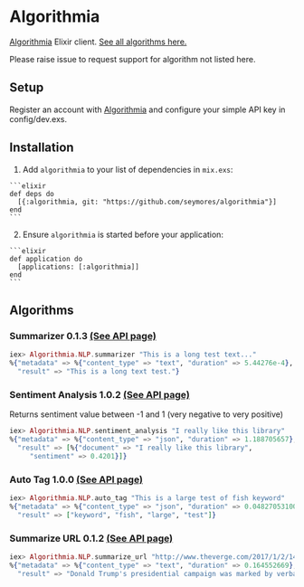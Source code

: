 # Algorithmia

[Algorithmia](http://developers.algorithmia.com) Elixir client.
[See all algorithms here.](https://algorithmia.com/algorithms)

Please raise issue to request support for algorithm not listed here.

## Setup
Register an account with [Algorithmia](http://algorithmia.com) and configure your simple API key in config/dev.exs.

## Installation

  1. Add `algorithmia` to your list of dependencies in `mix.exs`:

    ```elixir
    def deps do
      [{:algorithmia, git: "https://github.com/seymores/algorithmia"}]
    end
    ```

  2. Ensure `algorithmia` is started before your application:

    ```elixir
    def application do
      [applications: [:algorithmia]]
    end
    ```

## Algorithms

### Summarizer 0.1.3 [(See API page)](https://algorithmia.com/algorithms/nlp/Summarizer)

```elixir
iex> Algorithmia.NLP.summarizer "This is a long test text..."
%{"metadata" => %{"content_type" => "text", "duration" => 5.44276e-4},
  "result" => "This is a long text test."}
```

### Sentiment Analysis 1.0.2 [(See API page)](https://algorithmia.com/algorithms/nlp/SentimentAnalysis)

Returns sentiment value between -1 and 1 (very negative to very positive)

```elixir
iex> Algorithmia.NLP.sentiment_analysis "I really like this library"
%{"metadata" => %{"content_type" => "json", "duration" => 1.188705657},
  "result" => [%{"document" => "I really like this library",
     "sentiment" => 0.4201}]}
```

### Auto Tag 1.0.0 [(See API page)](https://algorithmia.com/algorithms/nlp/AutoTag)

```elixir
iex> Algorithmia.NLP.auto_tag "This is a large test of fish keyword"
%{"metadata" => %{"content_type" => "json", "duration" => 0.048270531000000005},
  "result" => ["keyword", "fish", "large", "test"]}
```

### Summarize URL 0.1.2 [(See API page)](https://algorithmia.com/algorithms/nlp/SummarizeURL)
```elixir
iex> Algorithmia.NLP.summarize_url "http://www.theverge.com/2017/1/2/14143852/donald-trump-courier-safer-than-computer"
%{"metadata" => %{"content_type" => "text", "duration" => 0.164552669},
  "result" => "Donald Trump's presidential campaign was marked by verbal attacks on his opponents, with the candidate aiming public criticism at everyone from Ted Cruz to Hillary Clinton, from Megyn Kelly to Gold Star father Khizr Khan. But now he's got a new target for his complaints: the humble computer. \"I'll tell you what: no computer is safe,\" he said."}
```